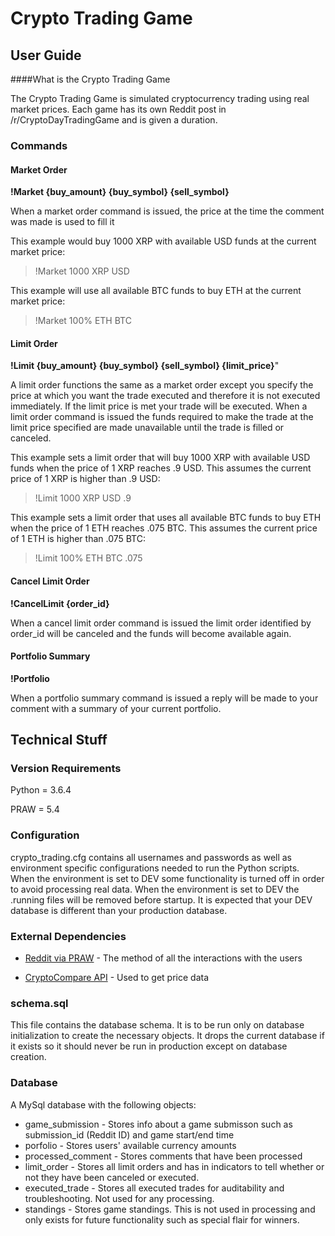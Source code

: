 
# Crypto Trading Game

## User Guide

####What is the Crypto Trading Game

The Crypto Trading Game is simulated cryptocurrency trading using real market prices. Each game has its own Reddit post in /r/CryptoDayTradingGame and is given a duration.

### Commands

#### Market Order

**!Market {buy_amount} {buy_symbol} {sell_symbol}**

When a market order command is issued, the price at the time the comment was made is used to fill it

This example would buy 1000 XRP with available USD funds at the current market price:

>!Market 1000 XRP USD

This example will use all available BTC funds to buy ETH at the current market price:

>!Market 100% ETH BTC

#### Limit Order

**!Limit {buy_amount} {buy_symbol} {sell_symbol} {limit_price}**"

A limit order functions the same as a market order except you specify the price at which you want the trade executed and therefore it is not executed immediately. If the limit price is met your trade will be executed. When a limit order command is issued the funds required to make the trade at the limit price specified are made unavailable until the trade is filled or canceled.

This example sets a limit order that will buy 1000 XRP with available USD funds when the price of 1 XRP reaches .9 USD. This assumes the current price of 1 XRP is higher than .9 USD:

>!Limit 1000 XRP USD .9

This example sets a limit order that uses all available BTC funds to buy ETH when the price of 1 ETH reaches .075 BTC. This assumes the current price of 1 ETH is higher than .075 BTC:

>!Limit 100% ETH BTC .075

#### Cancel Limit Order

**!CancelLimit {order_id}**

When a cancel limit order command is issued the limit order identified by order_id will be canceled and the funds will become available again.

#### Portfolio Summary

**!Portfolio**

When a portfolio summary command is issued a reply will be made to your comment with a summary of your current portfolio.

## Technical Stuff

### Version Requirements

Python = 3.6.4

PRAW = 5.4

### Configuration

crypto_trading.cfg contains all usernames and passwords as well as environment specific configurations needed to run the Python scripts. When the environment is set to DEV some functionality is turned off in order to avoid processing real data. When the environment is set to DEV the .running files will be removed before startup. It is expected that your DEV database is different than your production database.

### External Dependencies

* [Reddit via PRAW](http://praw.readthedocs.io/en/latest/index.html) - The method of all the interactions with the users

* [CryptoCompare API](https://www.cryptocompare.com/api/) - Used to get price data

### schema.sql

This file contains the database schema. It is to be run only on database initialization to create the necessary objects. It drops the current database if it exists so it should never be run in production except on database creation.

### Database

A MySql database with the following objects:

* game_submission - Stores info about a game submisson such as submission_id (Reddit ID) and game start/end time
* porfolio - Stores users' available currency amounts
* processed_comment - Stores comments that have been processed
* limit_order - Stores all limit orders and has in indicators to tell whether or not they have been canceled or executed.
* executed_trade - Stores all executed trades for auditability and troubleshooting. Not used for any processing.
* standings - Stores game standings. This is not used in processing and only exists for future functionality such as special flair for winners.
